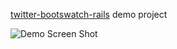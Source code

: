 [twitter-bootswatch-rails](https://github.com/scottvrosenthal/twitter-bootswatch-rails) demo project

![Demo Screen Shot](https://github.com/scottvrosenthal/twitter-bootswatch-rails-demo/blob/master/demo.png)
